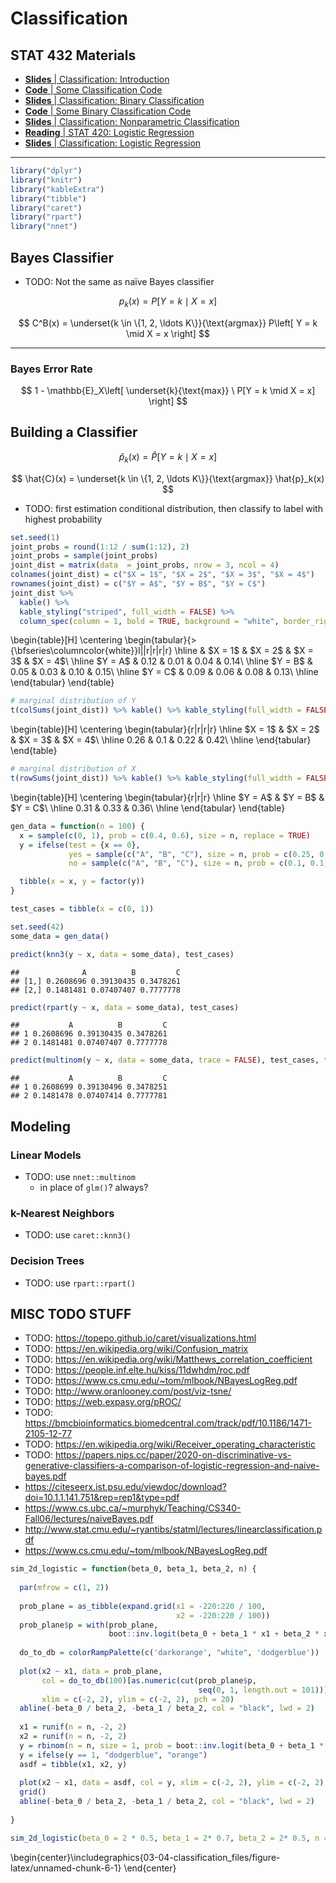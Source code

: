 # Classification

## STAT 432 Materials

- [**Slides** | Classification: Introduction](https://fall-2019.stat432.org/slides/classification.pdf)
- [**Code** | Some Classification Code](https://fall-2019.stat432.org/misc/some-class-code-for-class.R)
- [**Slides** | Classification: Binary Classification](https://fall-2019.stat432.org/slides/binary-classification.pdf)
- [**Code** | Some Binary Classification Code](https://fall-2019.stat432.org/misc/some-binary-class-code-for-class.R)
- [**Slides** | Classification: Nonparametric Classification](https://fall-2019.stat432.org/slides/nonparametric-classification.pdf)
- [**Reading** | STAT 420: Logistic Regression](https://daviddalpiaz.github.io/appliedstats/logistic-regression.html)
- [**Slides** | Classification: Logistic Regression](https://fall-2019.stat432.org/slides/logistic-regression.pdf)

***




```r
library("dplyr")
library("knitr")
library("kableExtra")
library("tibble")
library("caret")
library("rpart")
library("nnet")
```

## Bayes Classifier

- TODO: Not the same as naïve Bayes classifier

$$
p_k(x) = P\left[ Y = k \mid X = x \right]
$$

$$
C^B(x) = \underset{k \in \{1, 2, \ldots K\}}{\text{argmax}} P\left[ Y = k \mid X = x \right]
$$

***

### Bayes Error Rate

$$
1 - \mathbb{E}_X\left[ \underset{k}{\text{max}} \ P[Y = k \mid X = x] \right]
$$



## Building a Classifier

$$
\hat{p}_k(x) = \hat{P}\left[ Y = k \mid X = x \right]
$$

$$
\hat{C}(x) = \underset{k \in \{1, 2, \ldots K\}}{\text{argmax}} \hat{p}_k(x)
$$

- TODO: first estimation conditional distribution, then classify to label with highest probability


```r
set.seed(1)
joint_probs = round(1:12 / sum(1:12), 2)
joint_probs = sample(joint_probs)
joint_dist = matrix(data  = joint_probs, nrow = 3, ncol = 4)
colnames(joint_dist) = c("$X = 1$", "$X = 2$", "$X = 3$", "$X = 4$")
rownames(joint_dist) = c("$Y = A$", "$Y = B$", "$Y = C$")
joint_dist %>% 
  kable() %>% 
  kable_styling("striped", full_width = FALSE) %>% 
  column_spec(column = 1, bold = TRUE, background = "white", border_right = TRUE)
```

\begin{table}[H]
\centering
\begin{tabular}{>{\bfseries\columncolor{white}}l||r|r|r|r}
\hline
  & \$X = 1\$ & \$X = 2\$ & \$X = 3\$ & \$X = 4\$\\
\hline
\$Y = A\$ & 0.12 & 0.01 & 0.04 & 0.14\\
\hline
\$Y = B\$ & 0.05 & 0.03 & 0.10 & 0.15\\
\hline
\$Y = C\$ & 0.09 & 0.06 & 0.08 & 0.13\\
\hline
\end{tabular}
\end{table}


```r
# marginal distribution of Y
t(colSums(joint_dist)) %>% kable() %>% kable_styling(full_width = FALSE)
```

\begin{table}[H]
\centering
\begin{tabular}{r|r|r|r}
\hline
\$X = 1\$ & \$X = 2\$ & \$X = 3\$ & \$X = 4\$\\
\hline
0.26 & 0.1 & 0.22 & 0.42\\
\hline
\end{tabular}
\end{table}

```r
# marginal distribution of X
t(rowSums(joint_dist)) %>% kable() %>% kable_styling(full_width = FALSE)
```

\begin{table}[H]
\centering
\begin{tabular}{r|r|r}
\hline
\$Y = A\$ & \$Y = B\$ & \$Y = C\$\\
\hline
0.31 & 0.33 & 0.36\\
\hline
\end{tabular}
\end{table}


```r
gen_data = function(n = 100) {
  x = sample(c(0, 1), prob = c(0.4, 0.6), size = n, replace = TRUE)
  y = ifelse(test = {x == 0},
             yes = sample(c("A", "B", "C"), size = n, prob = c(0.25, 0.50, 0.25), replace = TRUE),
             no = sample(c("A", "B", "C"), size = n, prob = c(0.1, 0.1, 0.4) / 0.6, replace = TRUE))

  tibble(x = x, y = factor(y))
}

test_cases = tibble(x = c(0, 1))

set.seed(42)
some_data = gen_data()

predict(knn3(y ~ x, data = some_data), test_cases)
```

```
##              A          B         C
## [1,] 0.2608696 0.39130435 0.3478261
## [2,] 0.1481481 0.07407407 0.7777778
```

```r
predict(rpart(y ~ x, data = some_data), test_cases)
```

```
##           A          B         C
## 1 0.2608696 0.39130435 0.3478261
## 2 0.1481481 0.07407407 0.7777778
```

```r
predict(multinom(y ~ x, data = some_data, trace = FALSE), test_cases, type = "prob")
```

```
##           A          B         C
## 1 0.2608699 0.39130496 0.3478251
## 2 0.1481478 0.07407414 0.7777781
```

## Modeling

### Linear Models

- TODO: use `nnet::multinom`
    - in place of `glm()`? always?

### k-Nearest Neighbors

- TODO: use `caret::knn3()`

### Decision Trees

- TODO: use `rpart::rpart()`











## MISC TODO STUFF

- TODO: https://topepo.github.io/caret/visualizations.html
- TODO: https://en.wikipedia.org/wiki/Confusion_matrix
- TODO: https://en.wikipedia.org/wiki/Matthews_correlation_coefficient
- TODO: https://people.inf.elte.hu/kiss/11dwhdm/roc.pdf
- TODO: https://www.cs.cmu.edu/~tom/mlbook/NBayesLogReg.pdf
- TODO: http://www.oranlooney.com/post/viz-tsne/
- TODO: https://web.expasy.org/pROC/
- TODO: https://bmcbioinformatics.biomedcentral.com/track/pdf/10.1186/1471-2105-12-77
- TODO: https://en.wikipedia.org/wiki/Receiver_operating_characteristic
- TODO: https://papers.nips.cc/paper/2020-on-discriminative-vs-generative-classifiers-a-comparison-of-logistic-regression-and-naive-bayes.pdf
- https://citeseerx.ist.psu.edu/viewdoc/download?doi=10.1.1.141.751&rep=rep1&type=pdf
- https://www.cs.ubc.ca/~murphyk/Teaching/CS340-Fall06/lectures/naiveBayes.pdf
- http://www.stat.cmu.edu/~ryantibs/statml/lectures/linearclassification.pdf
- https://www.cs.cmu.edu/~tom/mlbook/NBayesLogReg.pdf





```r
sim_2d_logistic = function(beta_0, beta_1, beta_2, n) {
  
  par(mfrow = c(1, 2))
  
  prob_plane = as_tibble(expand.grid(x1 = -220:220 / 100, 
                                     x2 = -220:220 / 100))
  prob_plane$p = with(prob_plane, 
                      boot::inv.logit(beta_0 + beta_1 * x1 + beta_2 * x2))
  
  do_to_db = colorRampPalette(c('darkorange', "white", 'dodgerblue'))
  
  plot(x2 ~ x1, data = prob_plane, 
       col = do_to_db(100)[as.numeric(cut(prob_plane$p, 
                                          seq(0, 1, length.out = 101)))],
       xlim = c(-2, 2), ylim = c(-2, 2), pch = 20)
  abline(-beta_0 / beta_2, -beta_1 / beta_2, col = "black", lwd = 2)
  
  x1 = runif(n = n, -2, 2)
  x2 = runif(n = n, -2, 2)
  y = rbinom(n = n, size = 1, prob = boot::inv.logit(beta_0 + beta_1 * x1 + beta_2 * x2))
  y = ifelse(y == 1, "dodgerblue", "orange")
  asdf = tibble(x1, x2, y)
  
  plot(x2 ~ x1, data = asdf, col = y, xlim = c(-2, 2), ylim = c(-2, 2), pch = 20)
  grid()
  abline(-beta_0 / beta_2, -beta_1 / beta_2, col = "black", lwd = 2)
  
}

sim_2d_logistic(beta_0 = 2 * 0.5, beta_1 = 2* 0.7, beta_2 = 2* 0.5, n = 100)
```



\begin{center}\includegraphics{03-04-classification_files/figure-latex/unnamed-chunk-6-1} \end{center}
